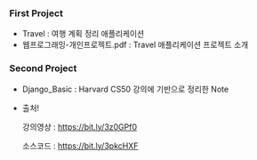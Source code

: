 ### First Project

- Travel : 여행 계획 정리 애플리케이션
- 웹프로그래밍-개인프로젝트.pdf : Travel 애플리케이션 프로젝트 소개


### Second Project

- Django_Basic : Harvard CS50 강의에 기반으로 정리한 Note
- 출처!

  강의영상 : https://bit.ly/3z0GPf0
  
  소스코드 : https://bit.ly/3pkcHXF
 

